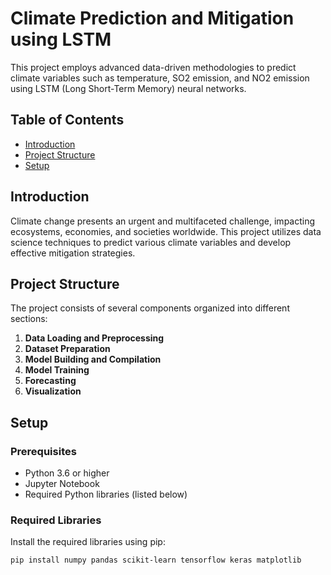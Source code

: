 # Climate Prediction and Mitigation using LSTM

This project employs advanced data-driven methodologies to predict climate variables such as temperature, SO2 emission, and NO2 emission using LSTM (Long Short-Term Memory) neural networks.

## Table of Contents

- [Introduction](#introduction)
- [Project Structure](#project-structure)
- [Setup](#setup)

## Introduction

Climate change presents an urgent and multifaceted challenge, impacting ecosystems, economies, and societies worldwide. This project utilizes data science techniques to predict various climate variables and develop effective mitigation strategies.

## Project Structure

The project consists of several components organized into different sections:

1. **Data Loading and Preprocessing**
2. **Dataset Preparation**
3. **Model Building and Compilation**
4. **Model Training**
5. **Forecasting**
6. **Visualization**

## Setup

### Prerequisites

- Python 3.6 or higher
- Jupyter Notebook
- Required Python libraries (listed below)

### Required Libraries

Install the required libraries using pip:

```bash
pip install numpy pandas scikit-learn tensorflow keras matplotlib
